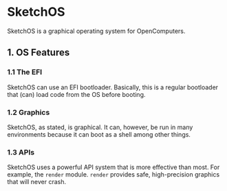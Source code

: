 # SketchOS
SketchOS is a graphical operating system for OpenComputers.

## 1. OS Features

### 1.1 The EFI
SketchOS can use an EFI bootloader. Basically, this is a regular bootloader
that (can) load code from the OS before booting.

### 1.2 Graphics
SketchOS, as stated, is graphical. It can, however, be run in many environments
because it can boot as a shell among other things.

### 1.3 APIs
SketchOS uses a powerful API system that is more effective than most.
For example, the `render` module. `render` provides safe, high-precision
graphics that will never crash.